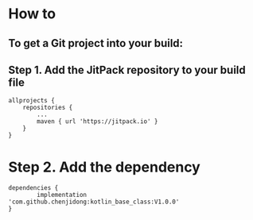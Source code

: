 # How to
## To get a Git project into your build:

## Step 1. Add the JitPack repository to your build file

	allprojects {
		repositories {
			...
			maven { url 'https://jitpack.io' }
		}
	}
# Step 2. Add the dependency

	dependencies {
	        implementation 'com.github.chenjidong:kotlin_base_class:V1.0.0'
	}
